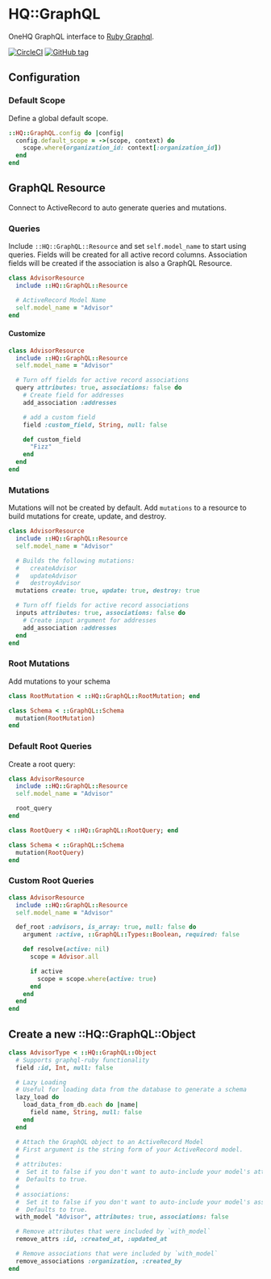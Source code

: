 # HQ::GraphQL

OneHQ GraphQL interface to [Ruby Graphql](https://github.com/rmosolgo/graphql-ruby).

[![CircleCI](https://img.shields.io/circleci/project/github/OneHQ/hq-graphql.svg)](https://circleci.com/gh/OneHQ/hq-graphql/tree/master)
[![GitHub tag](https://img.shields.io/github/tag/OneHQ/hq-graphql.svg)](https://github.com/OneHQ/hq-graphql)

## Configuration

### Default Scope
Define a global default scope.

```ruby
::HQ::GraphQL.config do |config|
  config.default_scope = ->(scope, context) do
    scope.where(organization_id: context[:organization_id])
  end
end
```

## GraphQL Resource
Connect to ActiveRecord to auto generate queries and mutations.

### Queries
Include `::HQ::GraphQL::Resource` and set `self.model_name` to start using queries.
Fields will be created for all active record columns. Association fields will be created if the association
is also a GraphQL Resource.

```ruby
class AdvisorResource
  include ::HQ::GraphQL::Resource

  # ActiveRecord Model Name
  self.model_name = "Advisor"
end
```

#### Customize
```ruby
class AdvisorResource
  include ::HQ::GraphQL::Resource
  self.model_name = "Advisor"

  # Turn off fields for active record associations
  query attributes: true, associations: false do
    # Create field for addresses
    add_association :addresses

    # add a custom field
    field :custom_field, String, null: false

    def custom_field
      "Fizz"
    end
  end
end
```

### Mutations
Mutations will not be created by default. Add `mutations` to a resource to build mutations for create, update, and destroy.

```ruby
class AdvisorResource
  include ::HQ::GraphQL::Resource
  self.model_name = "Advisor"

  # Builds the following mutations:
  #   createAdvisor
  #   updateAdvisor
  #   destroyAdvisor
  mutations create: true, update: true, destroy: true

  # Turn off fields for active record associations
  inputs attributes: true, associations: false do
    # Create input argument for addresses
    add_association :addresses
  end
end
```

### Root Mutations
Add mutations to your schema

```ruby
class RootMutation < ::HQ::GraphQL::RootMutation; end

class Schema < ::GraphQL::Schema
  mutation(RootMutation)
end
```

### Default Root Queries
Create a root query:
```ruby
class AdvisorResource
  include ::HQ::GraphQL::Resource
  self.model_name = "Advisor"

  root_query
end

class RootQuery < ::HQ::GraphQL::RootQuery; end

class Schema < ::GraphQL::Schema
  mutation(RootQuery)
end
```

### Custom Root Queries
```ruby
class AdvisorResource
  include ::HQ::GraphQL::Resource
  self.model_name = "Advisor"

  def_root :advisors, is_array: true, null: false do
    argument :active, ::GraphQL::Types::Boolean, required: false

    def resolve(active: nil)
      scope = Advisor.all

      if active
        scope = scope.where(active: true)
      end
    end
  end
end
```

## Create a new ::HQ::GraphQL::Object
```ruby
class AdvisorType < ::HQ::GraphQL::Object
  # Supports graphql-ruby functionality
  field :id, Int, null: false

  # Lazy Loading
  # Useful for loading data from the database to generate a schema
  lazy_load do
    load_data_from_db.each do |name|
      field name, String, null: false
    end
  end

  # Attach the GraphQL object to an ActiveRecord Model
  # First argument is the string form of your ActiveRecord model.
  #
  # attributes:
  #  Set it to false if you don't want to auto-include your model's attributes.
  #  Defaults to true.
  #
  # associations:
  #  Set it to false if you don't want to auto-include your model's associations.
  #  Defaults to true.
  with_model "Advisor", attributes: true, associations: false

  # Remove attributes that were included by `with_model`
  remove_attrs :id, :created_at, :updated_at

  # Remove associations that were included by `with_model`
  remove_associations :organization, :created_by
end
```
